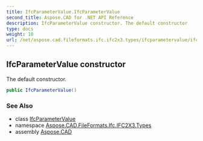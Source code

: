 ```yaml
---
title: IfcParameterValue.IfcParameterValue
second_title: Aspose.CAD for .NET API Reference
description: IfcParameterValue constructor. The default constructor
type: docs
weight: 10
url: /net/aspose.cad.fileformats.ifc.ifc2x3.types/ifcparametervalue/ifcparametervalue/
---
```

## IfcParameterValue constructor

The default constructor.

```csharp
public IfcParameterValue()
```

### See Also

* class [IfcParameterValue](../)
* namespace [Aspose.CAD.FileFormats.Ifc.IFC2X3.Types](../../ifcparametervalue/)
* assembly [Aspose.CAD](../../../)


